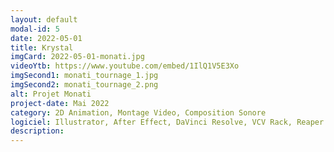 ```yaml
---
layout: default
modal-id: 5
date: 2022-05-01
title: Krystal
imgCard: 2022-05-01-monati.jpg
videoYtb: https://www.youtube.com/embed/1IlQ1V5E3Xo
imgSecond1: monati_tournage_1.jpg
imgSecond2: monati_tournage_2.png
alt: Projet Monati
project-date: Mai 2022
category: 2D Animation, Montage Video, Composition Sonore
logiciel: Illustrator, After Effect, DaVinci Resolve, VCV Rack, Reaper
description:
---
```

